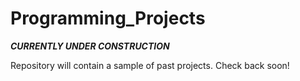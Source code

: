# Programming_Projects
***CURRENTLY UNDER CONSTRUCTION***
<p>Repository will contain a sample of past projects. Check back soon!</p>
